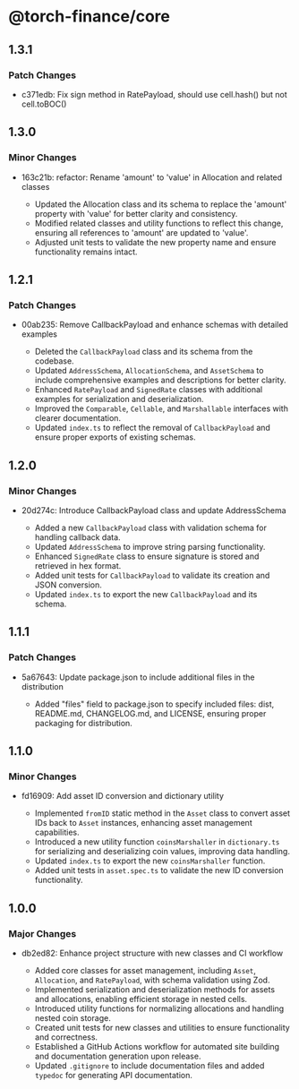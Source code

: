 # @torch-finance/core

## 1.3.1

### Patch Changes

- c371edb: Fix sign method in RatePayload, should use cell.hash() but not cell.toBOC()

## 1.3.0

### Minor Changes

- 163c21b: refactor: Rename 'amount' to 'value' in Allocation and related classes

  - Updated the Allocation class and its schema to replace the 'amount' property with 'value' for better clarity and consistency.
  - Modified related classes and utility functions to reflect this change, ensuring all references to 'amount' are updated to 'value'.
  - Adjusted unit tests to validate the new property name and ensure functionality remains intact.

## 1.2.1

### Patch Changes

- 00ab235: Remove CallbackPayload and enhance schemas with detailed examples

  - Deleted the `CallbackPayload` class and its schema from the codebase.
  - Updated `AddressSchema`, `AllocationSchema`, and `AssetSchema` to include comprehensive examples and descriptions for better clarity.
  - Enhanced `RatePayload` and `SignedRate` classes with additional examples for serialization and deserialization.
  - Improved the `Comparable`, `Cellable`, and `Marshallable` interfaces with clearer documentation.
  - Updated `index.ts` to reflect the removal of `CallbackPayload` and ensure proper exports of existing schemas.

## 1.2.0

### Minor Changes

- 20d274c: Introduce CallbackPayload class and update AddressSchema

  - Added a new `CallbackPayload` class with validation schema for handling callback data.
  - Updated `AddressSchema` to improve string parsing functionality.
  - Enhanced `SignedRate` class to ensure signature is stored and retrieved in hex format.
  - Added unit tests for `CallbackPayload` to validate its creation and JSON conversion.
  - Updated `index.ts` to export the new `CallbackPayload` and its schema.

## 1.1.1

### Patch Changes

- 5a67643: Update package.json to include additional files in the distribution

  - Added "files" field to package.json to specify included files: dist, README.md, CHANGELOG.md, and LICENSE, ensuring proper packaging for distribution.

## 1.1.0

### Minor Changes

- fd16909: Add asset ID conversion and dictionary utility

  - Implemented `fromID` static method in the `Asset` class to convert asset IDs back to `Asset` instances, enhancing asset management capabilities.
  - Introduced a new utility function `coinsMarshaller` in `dictionary.ts` for serializing and deserializing coin values, improving data handling.
  - Updated `index.ts` to export the new `coinsMarshaller` function.
  - Added unit tests in `asset.spec.ts` to validate the new ID conversion functionality.

## 1.0.0

### Major Changes

- db2ed82: Enhance project structure with new classes and CI workflow

  - Added core classes for asset management, including `Asset`, `Allocation`, and `RatePayload`, with schema validation using Zod.
  - Implemented serialization and deserialization methods for assets and allocations, enabling efficient storage in nested cells.
  - Introduced utility functions for normalizing allocations and handling nested coin storage.
  - Created unit tests for new classes and utilities to ensure functionality and correctness.
  - Established a GitHub Actions workflow for automated site building and documentation generation upon release.
  - Updated `.gitignore` to include documentation files and added `typedoc` for generating API documentation.
